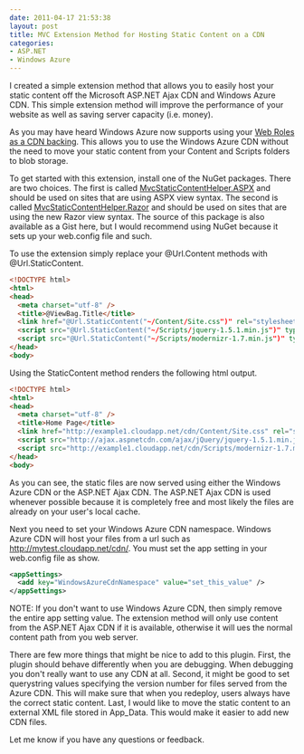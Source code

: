 ```yaml
---
date: 2011-04-17 21:53:38
layout: post
title: MVC Extension Method for Hosting Static Content on a CDN
categories:
- ASP.NET
- Windows Azure
---
```


I created a simple extension method that allows you to easily host your static content off the Microsoft ASP.NET Ajax CDN and Windows Azure CDN. This simple extension method will improve the performance of your website as well as saving server capacity (i.e. money).

As you may have heard Windows Azure now supports using your [Web Roles as a CDN backing](http://blog.smarx.com/posts/using-the-windows-azure-cdn-for-your-web-application). This allows you to use the Windows Azure CDN without the need to move your static content from your Content and Scripts folders to blob storage.

To get started with this extension, install one of the NuGet packages. There are two choices. The first is called [MvcStaticContentHelper.ASPX](http://nuget.org/List/Packages/MvcStaticContentHelper.ASPX) and should be used on sites that are using ASPX view syntax. The second is called [MvcStaticContentHelper.Razor](http://nuget.org/List/Packages/MvcStaticContentHelper.Razor) and should be used on sites that are using the new Razor view syntax. The source of this package is also available as a Gist here, but I would recommend using NuGet because it sets up your web.config file and such.

To use the extension simply replace your @Url.Content methods with @Url.StaticContent.

```html
<!DOCTYPE html>
<html>
<head>
  <meta charset="utf-8" />
  <title>@ViewBag.Title</title>
  <link href="@Url.StaticContent("~/Content/Site.css")" rel="stylesheet" type="text/css" />
  <script src="@Url.StaticContent("~/Scripts/jquery-1.5.1.min.js")" type="text/javascript"></script>
  <script src="@Url.StaticContent("~/Scripts/modernizr-1.7.min.js")" type="text/javascript"></script>
</head>
<body>
```

Using the StaticContent method renders the following html output.

```html
<!DOCTYPE html>
<html>
<head>
  <meta charset="utf-8" />
  <title>Home Page</title>
  <link href="http://example1.cloudapp.net/cdn/Content/Site.css" rel="stylesheet" type="text/css" />
  <script src="http://ajax.aspnetcdn.com/ajax/jQuery/jquery-1.5.1.min.js" type="text/javascript"></script>
  <script src="http://example1.cloudapp.net/cdn/Scripts/modernizr-1.7.min.js" type="text/javascript"></script>
</head>
<body>
```

As you can see, the static files are now served using either the Windows Azure CDN or the ASP.NET Ajax CDN. The ASP.NET Ajax CDN is used whenever possible because it is completely free and most likely the files are already on your user's local cache.

Next you need to set your Windows Azure CDN namespace. Windows Azure CDN will host your files from a url such as http://mytest.cloudapp.net/cdn/. You must set the app setting in your web.config file as show.

```xml
<appSettings>
  <add key="WindowsAzureCdnNamespace" value="set_this_value" />
</appSettings>
```

NOTE: If you don't want to use Windows Azure CDN, then simply remove the entire app setting value. The extension method will only use content from the ASP.NET Ajax CDN if it is available, otherwise it will ues the normal content path from you web server.

There are few more things that might be nice to add to this plugin. First, the plugin should behave differently when you are debugging. When debugging you don't really want to use any CDN at all. Second, it might be good to set querystring values specifying the version number for files served from the Azure CDN. This will make sure that when you redeploy, users always have the correct static content. Last, I would like to move the static content to an external XML file stored in App_Data. This would make it easier to add new CDN files.

Let me know if you have any questions or feedback.
